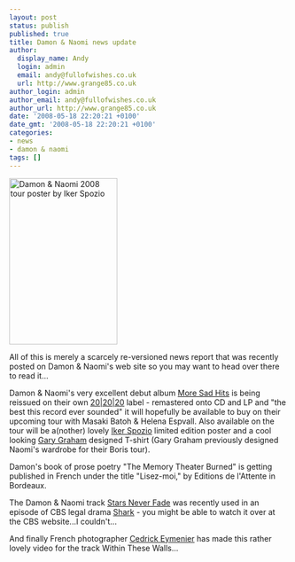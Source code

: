 ```yaml
---
layout: post
status: publish
published: true
title: Damon & Naomi news update
author:
  display_name: Andy
  login: admin
  email: andy@fullofwishes.co.uk
  url: http://www.grange85.co.uk
author_login: admin
author_email: andy@fullofwishes.co.uk
author_url: http://www.grange85.co.uk
date: '2008-05-18 22:20:21 +0100'
date_gmt: '2008-05-18 22:20:21 +0100'
categories:
- news
- damon & naomi
tags: []
---
```

<div class="imagebox-a"><a href="/wp/wp-content/uploads/2008/05/ikersummer08.gif"><img src="http://www.fullofwishes.co.uk/wp/wp-content/uploads/2008/05/ikersummer08-195x300.gif" alt="Damon &#038; Naomi 2008 tour poster by Iker Spozio" title="ikersummer08" width="195" height="300" class="alignnone size-medium wp-image-680" /></a></div>
<p>All of this is merely a scarcely re-versioned news report that was <span class="removed_link" title="http://www.damonandnaomi.com/frameset/main.html">recently posted on Damon & Naomi's web site</span> so you may want to head over there to read it...</p>
<p>Damon & Naomi's very excellent debut album <a href="/database/release/more-sad-hits/">More Sad Hits</a> is being reissued on their own <a href="http://www.20-20-20.com/">20|20|20</a> label - remastered onto CD and LP and "the best this record ever sounded" it will hopefully be available to buy on their upcoming tour with <span class="removed_link" title="http://www.dragcity.com/bands/helenabatoh.html">Masaki Batoh & Helena Espvall</span>. Also available on the tour will be a(nother) lovely <a href="http://web.archive.org/web/20140517101809/http://ikerspozio.net/">Iker Spozio</a> limited edition poster and a cool looking <a href="http://www.garygrahamnyc.com/">Gary Graham</a> designed T-shirt (Gary Graham previously designed Naomi's wardrobe for their Boris tour).</p>
<p>Damon's book of prose poetry "The Memory Theater Burned" is getting published in French under the title "Lisez-moi," by Editions de l'Attente in Bordeaux.</p>
<p>The Damon & Naomi track <a href="http://db.fullofwishes.co.uk/track/332/">Stars Never Fade</a> was recently used in an episode of CBS legal drama <a href="http://en.wikipedia.org/wiki/Shark_(TV_series)">Shark</a> - you might be able to <span class="removed_link" title="http://www.cbs.com/primetime/shark/video/video.php?cid=446409558&play=true&cc=0">watch it over at the CBS website</span>...I couldn't...</p>
<p>And finally French photographer <a href="http://www.coriolislab.org/">Cedrick Eymenier</a> has made this rather lovely video for the track Within These Walls...</p>
<p><figure class="caption "><figcaption class="caption-text"></figcaption></figure></p>

